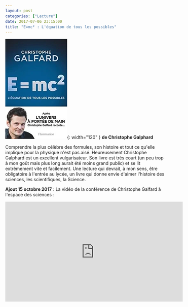 ```yaml
---
layout: post
categories: ["Lecture"]
date: 2017-07-06 23:15:00
title: "E=mc² : L'équation de tous les possibles"
---
```


![couverture](/assets/images/couv_lecture/emc2.webp){: width="120" } **de Christophe Galphard**

Comprendre la plus célèbre des formules, son histoire et tout ce qu'elle
implique pour la physique n'est pas aisé. Heureusement Christophe
Galphard est un excellent vulgarisateur. Son livre est très court (un
peu trop à mon goût mais plus long aurait été moins grand public) et se
lit extrêmement vite et facilement. Une lecture qui devrait, à mon sens,
être obligatoire à l'entrée au lycée, un livre qui donne envie d'aimer
l'histoire des sciences, les scientifiques, la Science.

**Ajout 15 octobre 2017** : La vidéo de la
conférence de Christophe Galfard à l'espace des sciences :

<iframe width="560" height="315" src="https://www.youtube.com/embed/URRNFyDajrU" title="YouTube video player" frameborder="0" allow="accelerometer; autoplay; clipboard-write; encrypted-media; gyroscope; picture-in-picture" allowfullscreen></iframe>
